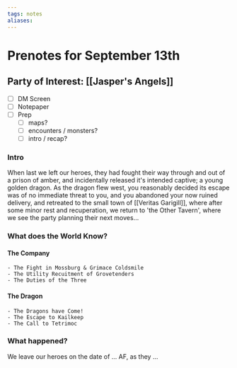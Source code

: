 ```yaml
---
tags: notes
aliases:
---
```


# Prenotes for September 13th
## Party of Interest: [[Jasper's Angels]]
- [ ] DM Screen
- [ ] Notepaper
- [ ] Prep
	- [ ] maps?
	- [ ] encounters / monsters?
	- [ ] intro / recap?

### Intro

When last we left our heroes, they had fought their way through and out of a prison of amber, and incidentally released it's intended captive; a young golden dragon. As the dragon flew west, you reasonably decided its escape was of no immediate threat to you, and you abandoned your now ruined delivery, and retreated to the small town of [[Veritas Garigill]], where after some minor rest and recuperation, we return to 'the Other Tavern', where we see the party planning their next moves...

### What does the World Know?
#### The Company
	- The Fight in Mossburg & Grimace Coldsmile
	- The Utility Recuitment of Grovetenders
	- The Duties of the Three
#### The Dragon
	- The Dragons have Come!
	- The Escape to Kailkeep
	- The Call to Tetrimoc
#### 


### What happened?


We leave our heroes on the date of ... AF, as they ...